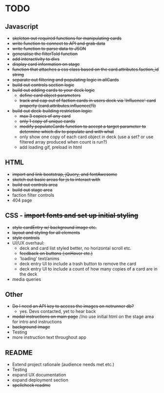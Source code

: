 # TODO

## Javascript

- ~~skeleton out required functions for manipulating cards~~
- ~~write function to connect to API and grab data~~
- ~~write  function to parse data to JSON~~
- ~~generalise the filterToId function~~
- ~~add interactivity to divs~~
- ~~display card information on stage~~
- ~~function that attaches a css class based on the card.attributes.faction_id string~~
- ~~separate out filtering and populating logic in allCards~~
- ~~build out controls section logic~~
- ~~build out adding cards to your deck logic~~
  - ~~define card object parameters~~
  - ~~track and cap out of faction cards in users deck via 'Influence' card property (card.attributes.influence(?))~~
- ~~build out deck-building restriction logic:~~
  - ~~max 3 copies of any card~~
  - ~~only 1 copy of unique cards~~
  - ~~modify populateCards function to accept a target parameter to determine which div to populate and with what~~
  - only show one copy of each card object in deck (use a set? or use filtered array produced when count is run?)
  - add loading gif, preload in html

## HTML

- ~~import and link bootstrap, jQuery, and fontAwesome~~
- ~~sketch out basic areas for js to interact with~~
- ~~build out controls area~~
- ~~build out stage area~~
- faction filter controls
- 404 page

## CSS - ~~import fonts and set up initial styling~~
- ~~style cardEntry w/ background image etc.~~
- ~~layout and styling for all elements~~
- ~~style controls~~
- UI/UX overhaul:
  - deck and card list styled better, no horizontal scroll etc.
  - ~~feedback on buttons (:onHover etc.)~~
  - 'loading' text/anims
  - deck entry UI to include a trash button to remove the card
  - deck entry UI to include a count of how many copies of a card are in the deck
- media queries

## Other

- ~~Do I need an API key to access the images on netrunner db?~~
  - yes. Devs contacted, yet to hear back
- ~~modal instructions on main page~~ //no use initial html on the stage area for intro and instructions
- ~~background image~~
- Testing
- more instruction text throughout app

## README

- Extend project rationale (audience needs met etc.)
- Testing
- expand UX documentation
- expand deployment section
- ~~spellcheck readme~~
